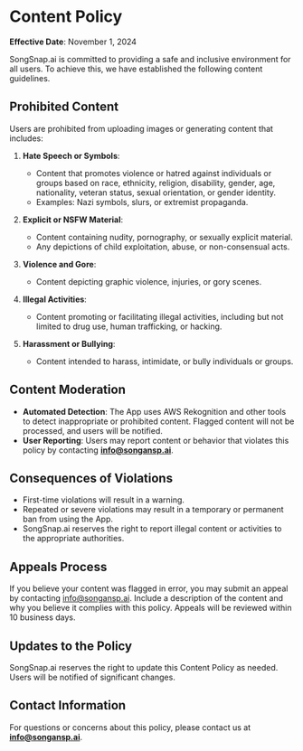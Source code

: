 # Content Policy

**Effective Date**: November 1, 2024

SongSnap.ai is committed to providing a safe and inclusive environment for all users. To achieve this, we have established the following content guidelines.

## Prohibited Content
Users are prohibited from uploading images or generating content that includes:

1. **Hate Speech or Symbols**:
   - Content that promotes violence or hatred against individuals or groups based on race, ethnicity, religion, disability, gender, age, nationality, veteran status, sexual orientation, or gender identity.
   - Examples: Nazi symbols, slurs, or extremist propaganda.

2. **Explicit or NSFW Material**:
   - Content containing nudity, pornography, or sexually explicit material.
   - Any depictions of child exploitation, abuse, or non-consensual acts.

3. **Violence and Gore**:
   - Content depicting graphic violence, injuries, or gory scenes.

4. **Illegal Activities**:
   - Content promoting or facilitating illegal activities, including but not limited to drug use, human trafficking, or hacking.

5. **Harassment or Bullying**:
   - Content intended to harass, intimidate, or bully individuals or groups.

## Content Moderation
- **Automated Detection**: The App uses AWS Rekognition and other tools to detect inappropriate or prohibited content. Flagged content will not be processed, and users will be notified.
- **User Reporting**: Users may report content or behavior that violates this policy by contacting **info@songansp.ai**.

## Consequences of Violations
- First-time violations will result in a warning.
- Repeated or severe violations may result in a temporary or permanent ban from using the App.
- SongSnap.ai reserves the right to report illegal content or activities to the appropriate authorities.

## Appeals Process
If you believe your content was flagged in error, you may submit an appeal by contacting info@songansp.ai. Include a description of the content and why you believe it complies with this policy. Appeals will be reviewed within 10 business days.

## Updates to the Policy
SongSnap.ai reserves the right to update this Content Policy as needed. Users will be notified of significant changes.

## Contact Information
For questions or concerns about this policy, please contact us at **info@songansp.ai**.

